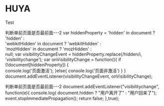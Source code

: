 # HUYA
Test

判断单前页面是否最前面---2
var hiddenProperty = 'hidden' in document ? 'hidden' :    
    'webkitHidden' in document ? 'webkitHidden' :    
    'mozHidden' in document ? 'mozHidden' :    
    null;
var visibilityChangeEvent = hiddenProperty.replace(/hidden/i, 'visibilitychange');
var onVisibilityChange = function(){
    if (!document[hiddenProperty]) {    
        console.log('页面激活');
    }else{
        console.log('页面非激活')
    }
}
document.addEventListener(visibilityChangeEvent, onVisibilityChange);



判断单前页面是否最前面---2
document.addEventListener("visibilitychange", function(e){
    console.log( document.hidden ? "用户离开了" : "用户回来了");
    event.stopImmediatePropagation();
    return false;
},true);
